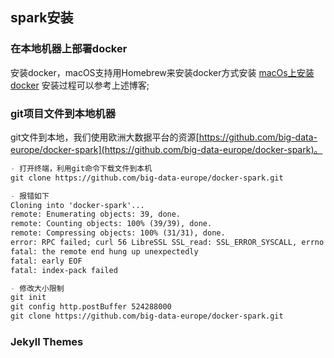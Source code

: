 ## spark安装

### 在本地机器上部署docker

安装docker，macOS支持用Homebrew来安装docker方式安装 [macOs上安装docker](https://www.runoob.com/docker/macos-docker-install.html) 安装过程可以参考上述博客;

### git项目文件到本地机器
git文件到本地，我们使用欧洲大数据平台的资源[https://github.com/big-data-europe/docker-spark](https://github.com/big-data-europe/docker-spark)。

```markdown
- 打开终端，利用git命令下载文件到本机
git clone https://github.com/big-data-europe/docker-spark.git

- 报错如下
Cloning into 'docker-spark'...
remote: Enumerating objects: 39, done.
remote: Counting objects: 100% (39/39), done.
remote: Compressing objects: 100% (31/31), done.
error: RPC failed; curl 56 LibreSSL SSL_read: SSL_ERROR_SYSCALL, errno 54
fatal: the remote end hung up unexpectedly
fatal: early EOF
fatal: index-pack failed

- 修改大小限制
git init
git config http.postBuffer 524288000
git clone https://github.com/big-data-europe/docker-spark.git
```

### Jekyll Themes


